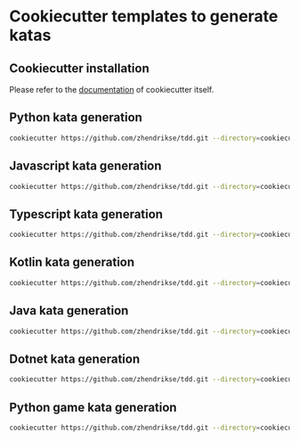 # Cookiecutter templates to generate katas

## Cookiecutter installation

Please refer to the [documentation](https://cookiecutter.readthedocs.io/en/stable/installation.html)
of cookiecutter itself.

## Python kata generation

```bash
cookiecutter https://github.com/zhendrikse/tdd.git --directory=cookiecutter/python
```

## Javascript kata generation

```bash
cookiecutter https://github.com/zhendrikse/tdd.git --directory=cookiecutter/javascript
```


## Typescript kata generation

```bash
cookiecutter https://github.com/zhendrikse/tdd.git --directory=cookiecutter/typescript
```


## Kotlin kata generation

```bash
cookiecutter https://github.com/zhendrikse/tdd.git --directory=cookiecutter/kotlin
```


## Java kata generation

```bash
cookiecutter https://github.com/zhendrikse/tdd.git --directory=cookiecutter/java
```

## Dotnet kata generation

```bash
cookiecutter https://github.com/zhendrikse/tdd.git --directory=cookiecutter/dotnet
```

## Python game kata generation

```bash
cookiecutter https://github.com/zhendrikse/tdd.git --directory=cookiecutter/python-game
```
